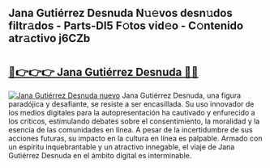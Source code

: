 ## Jana Gutiérrez Desnuda N𝚞𝚎vos desn𝚞dos filtr𝚊dos - Parts-DI5 F𝚘tos vid𝚎o - C𝚘ntenido atr𝚊ctivo j6CZb

# <h2><a href="http://mb5hpw.tromn.icu/?c=Jana+Guti%c3%a9rrez+Desnuda">🔗👉👉👉 Jana Gutiérrez Desnuda 🔗🔗</a></h2>

[![Jana Gutiérrez Desnuda nuevo](https://i.imgur.com/pEAQMta.gif)](http://mb5hpw.tromn.icu/?c=Jana+Guti%c3%a9rrez+Desnuda)
Jana Gutiérrez Desnuda, una figura paradójica y desafiante, se resiste a ser encasillada. Su uso innovador de los medios digitales para la autopresentación ha cautivado y enfurecido a los críticos, estimulando debates sobre el consentimiento, la moralidad y la esencia de las comunidades en línea. A pesar de la incertidumbre de sus acciones futuras, su impacto en la cultura en línea es palpable. Armado con un espíritu inquebrantable y un atractivo innegable, el viaje de Jana Gutiérrez Desnuda en el ámbito digital es interminable.
